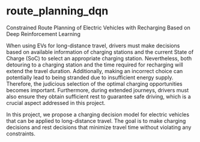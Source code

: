 # route_planning_dqn
Constrained Route Planning of Electric Vehicles  with Recharging Based on Deep Reinforcement Learning

When using EVs for long-distance travel, drivers must make decisions based on available information of charging stations and the current State of Charge (SoC) to select an appropriate charging station. Nevertheless, both detouring to a charging station and the time required for recharging will extend the travel duration. Additionally, making an incorrect choice can potentially lead to being stranded due to insufficient energy supply. Therefore, the judicious selection of the optimal charging opportunities becomes important. Furthermore, during extended journeys, drivers must also ensure they obtain sufficient rest to guarantee safe driving, which is a crucial aspect addressed in this project.

In this project, we propose a charging decision model for electric vehicles that can be applied to long-distance travel. The goal is to make charging decisions and rest decisions that minimize travel time without violating any constraints.
